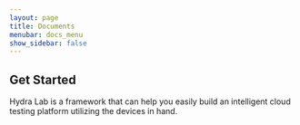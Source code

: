 ```yaml
---
layout: page
title: Documents
menubar: docs_menu
show_sidebar: false
---
```


## Get Started

Hydra Lab is a framework that can help you easily build an intelligent cloud testing platform utilizing the devices in hand.
